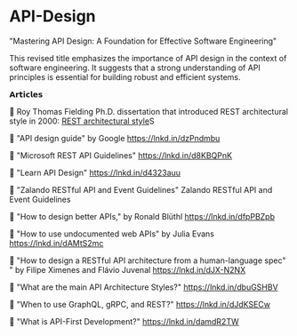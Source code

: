 # API-Design
"Mastering API Design: A Foundation for Effective Software Engineering"

This revised title emphasizes the importance of API design in the context of software engineering. It suggests that a strong understanding of API principles is essential for building robust and efficient systems.


𝗔𝗿𝘁𝗶𝗰𝗹𝗲𝘀

🔹 Roy Thomas Fielding Ph.D. dissertation that introduced REST architectural style in 2000: [REST architectural style](https://lnkd.in/dDE8hMD)S

🔹 "API design guide" by Google https://lnkd.in/dzPndmbu

🔹 "Microsoft REST API Guidelines" https://lnkd.in/d8KBQPnK

🔹 "Learn API Design" https://lnkd.in/d4323auu

🔹 "Zalando RESTful API and Event Guidelines" Zalando RESTful API and Event Guidelines

🔹 "How to design better APIs," by 
Ronald Blüthl https://lnkd.in/dfpPBZpb

🔹 "How to use undocumented web APIs" by Julia Evans https://lnkd.in/dAMtS2mc

🔹 "How to design a RESTful API architecture from a human-language spec" " by Filipe Ximenes and Flávio Juvenal https://lnkd.in/dJX-N2NX 

🔹 "What are the main API Architecture Styles?" https://lnkd.in/dbuGSHBV

🔹 "When to use GraphQL, gRPC, and REST?" https://lnkd.in/dJdKSECw

🔹 "What is API-First Development?" https://lnkd.in/damdR2TW
